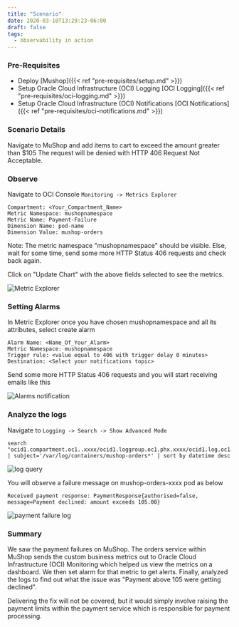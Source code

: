 ```yaml
---
title: "Scenario"
date: 2020-03-10T13:29:23-06:00
draft: false
tags:
  - observability in action
---
```


### Pre-Requisites

- Deploy [Mushop]({{< ref "pre-requisites/setup.md" >}})
- Setup Oracle Cloud Infrastructure (OCI) Logging [OCI Logging]({{< ref "pre-requisites/oci-logging.md" >}})
- Setup Oracle Cloud Infrastructure (OCI) Notifications [OCI Notifications]({{< ref "pre-requisites/oci-notifications.md" >}})

### Scenario Details

Navigate to MuShop and add items to cart to exceed the amount greater than $105
The request will be denied with HTTP 406 Request Not Acceptable.

### Observe

Navigate to OCI Console ``Monitoring -> Metrics Explorer``

    Compartment: <Your_Compartment_Name>
    Metric Namespace: mushopnamespace
    Metric Name: Payment-Failure    
    Dimension Name: pod-name
    Dimension Value: mushop-orders

Note: The metric namespace "mushopnamespace" should be visible. Else, wait for some time, send some more HTTP Status 406 requests and check back again.

Click on "Update Chart" with the above fields selected to see the metrics.

![Metric Explorer](../../images/metric-explorer.png)

### Setting Alarms

In Metric Explorer once you have chosen mushopnamespace and all its attributes, select create alarm

    Alarm Name: <Name_Of_Your_Alarm>
    Metric Namespace: mushopnamespace
    Trigger rule: <value equal to 406 with trigger delay 0 minutes>
    Destination: <Select your notifications topic>

Send some more HTTP Status 406 requests and you will start receiving emails like this

![Alarms notification](../../images/alarm-mail.png)

### Analyze the logs

Navigate to ```Logging -> Search -> Show Advanced Mode```

```
search "ocid1.compartment.oc1..xxxx/ocid1.loggroup.oc1.phx.xxxx/ocid1.log.oc1.phx.xxxx" | subject='/var/log/containers/mushop-orders*' | sort by datetime desc
```

![log query](../../images/log-query.png)

You will observe a failure message on mushop-orders-xxxx pod as below

```Received payment response: PaymentResponse{authorised=false, message=Payment declined: amount exceeds 105.00}```

![payment failure log](../../images/payment-failure-log.png)

### Summary

We saw the payment failures on MuShop. The orders service within MuShop sends the custom business metrics out to Oracle Cloud Infrastructure (OCI) Monitoring which helped us view the metrics on a dashboard. We then set alarm for that metric to get alerts. Finally, analyzed the logs to find out what the issue was "Payment above 105 were getting declined".

Delivering the fix will not be covered, but it would simply involve raising the payment limits within the payment service which is responsible for payment processing. 